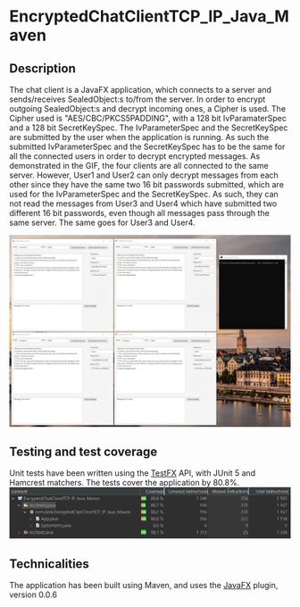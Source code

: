 # EncryptedChatClientTCP_IP_Java_Maven
## Description
The chat client is a JavaFX application, which connects to a server and sends/receives SealedObject:s to/from the server. 
In order to encrypt outgoing SealedObject:s and decrypt incoming ones, a Cipher is used.
The Cipher used is "AES/CBC/PKCS5PADDING", with a 128 bit IvParamaterSpec and a 128 bit SecretKeySpec.
The IvParameterSpec and the SecretKeySpec are submitted by the user when the application is running.
As such the submitted IvParameterSpec and the SecretKeySpec has to be the same for all the connected users in order to decrypt encrypted messages.
As demonstrated in the GIF, the four clients are all connected to the same server. However, User1 and User2 can only decrypt messages from each other since they have the same two 16 bit passwords submitted, which are used for the IvParameterSpec and the SecretKeySpec. As such, they can not read the messages from User3 and User4 which have submitted two different 16 bit passwords, even though all messages pass through the same server. The same goes for User3 and User4. 

![GIF showing demo of the chat client](https://github.com/Alex01234/EncryptedChatClientTCP_IP_Java_Maven/blob/master/EncryptedChatClient_demo.gif?)

## Testing and test coverage 
Unit tests have been written using the [TestFX](https://github.com/TestFX/TestFX) API, with JUnit 5 and Hamcrest matchers. The tests cover the application by 80.8%. 
![Image showing test coverage of 80,8% for class App.java](https://github.com/Alex01234/EncryptedChatClientTCP_IP_Java_Maven/blob/master/EncryptedChatClientTCP_IP_Java_Maven_test_coverage.PNG?raw=true)

## Technicalities
The application has been built using Maven, and uses the [JavaFX](https://openjfx.io/openjfx-docs/#maven) plugin, version 0.0.6
